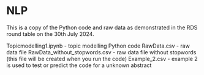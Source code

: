 # NLP
This is a copy of the Python code and raw data as demonstrated in the RDS round table on the 30th July 2024.

Topicmodelling1.ipynb - topic modelling Python code 
RawData.csv - raw data file
RawData_without_stopwords.csv - raw data file without stopwords (this file will be created when you run the code)
Example_2.csv - example 2 is used to test or predict the code for a unknown abstract
